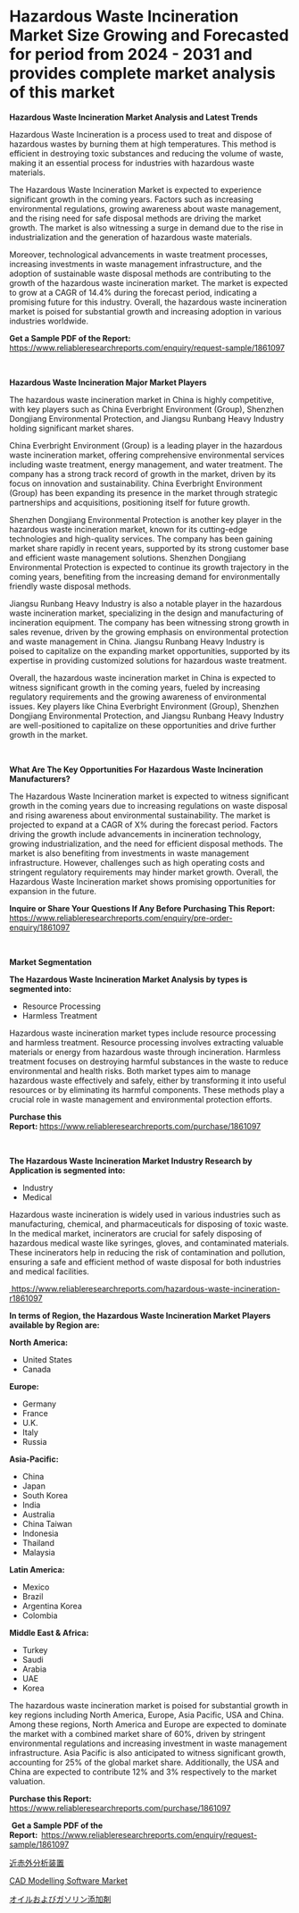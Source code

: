 <p><h1>Hazardous Waste Incineration Market Size Growing and Forecasted for period from 2024 - 2031 and provides complete market analysis of this market</h1></p><p><strong>Hazardous Waste Incineration Market Analysis and Latest Trends</strong></p>
<p><p>Hazardous Waste Incineration is a process used to treat and dispose of hazardous wastes by burning them at high temperatures. This method is efficient in destroying toxic substances and reducing the volume of waste, making it an essential process for industries with hazardous waste materials.</p><p>The Hazardous Waste Incineration Market is expected to experience significant growth in the coming years. Factors such as increasing environmental regulations, growing awareness about waste management, and the rising need for safe disposal methods are driving the market growth. The market is also witnessing a surge in demand due to the rise in industrialization and the generation of hazardous waste materials.</p><p>Moreover, technological advancements in waste treatment processes, increasing investments in waste management infrastructure, and the adoption of sustainable waste disposal methods are contributing to the growth of the hazardous waste incineration market. The market is expected to grow at a CAGR of 14.4% during the forecast period, indicating a promising future for this industry. Overall, the hazardous waste incineration market is poised for substantial growth and increasing adoption in various industries worldwide.</p></p>
<p><strong>Get a Sample PDF of the Report:&nbsp;</strong> <a href="https://www.reliableresearchreports.com/enquiry/request-sample/1861097">https://www.reliableresearchreports.com/enquiry/request-sample/1861097</a></p>
<p>&nbsp;</p>
<p><strong>Hazardous Waste Incineration Major Market Players</strong></p>
<p><p>The hazardous waste incineration market in China is highly competitive, with key players such as China Everbright Environment (Group), Shenzhen Dongjiang Environmental Protection, and Jiangsu Runbang Heavy Industry holding significant market shares.</p><p>China Everbright Environment (Group) is a leading player in the hazardous waste incineration market, offering comprehensive environmental services including waste treatment, energy management, and water treatment. The company has a strong track record of growth in the market, driven by its focus on innovation and sustainability. China Everbright Environment (Group) has been expanding its presence in the market through strategic partnerships and acquisitions, positioning itself for future growth.</p><p>Shenzhen Dongjiang Environmental Protection is another key player in the hazardous waste incineration market, known for its cutting-edge technologies and high-quality services. The company has been gaining market share rapidly in recent years, supported by its strong customer base and efficient waste management solutions. Shenzhen Dongjiang Environmental Protection is expected to continue its growth trajectory in the coming years, benefiting from the increasing demand for environmentally friendly waste disposal methods.</p><p>Jiangsu Runbang Heavy Industry is also a notable player in the hazardous waste incineration market, specializing in the design and manufacturing of incineration equipment. The company has been witnessing strong growth in sales revenue, driven by the growing emphasis on environmental protection and waste management in China. Jiangsu Runbang Heavy Industry is poised to capitalize on the expanding market opportunities, supported by its expertise in providing customized solutions for hazardous waste treatment.</p><p>Overall, the hazardous waste incineration market in China is expected to witness significant growth in the coming years, fueled by increasing regulatory requirements and the growing awareness of environmental issues. Key players like China Everbright Environment (Group), Shenzhen Dongjiang Environmental Protection, and Jiangsu Runbang Heavy Industry are well-positioned to capitalize on these opportunities and drive further growth in the market.</p></p>
<p>&nbsp;</p>
<p><strong>What Are The Key Opportunities For Hazardous Waste Incineration Manufacturers?</strong></p>
<p><p>The Hazardous Waste Incineration market is expected to witness significant growth in the coming years due to increasing regulations on waste disposal and rising awareness about environmental sustainability. The market is projected to expand at a CAGR of X% during the forecast period. Factors driving the growth include advancements in incineration technology, growing industrialization, and the need for efficient disposal methods. The market is also benefiting from investments in waste management infrastructure. However, challenges such as high operating costs and stringent regulatory requirements may hinder market growth. Overall, the Hazardous Waste Incineration market shows promising opportunities for expansion in the future.</p></p>
<p><strong>Inquire or Share Your Questions If Any Before Purchasing This Report:</strong> <a href="https://www.reliableresearchreports.com/enquiry/pre-order-enquiry/1861097">https://www.reliableresearchreports.com/enquiry/pre-order-enquiry/1861097</a></p>
<p>&nbsp;</p>
<p><strong>Market Segmentation</strong></p>
<p><strong>The Hazardous Waste Incineration Market Analysis by types is segmented into:</strong></p>
<p><ul><li>Resource Processing</li><li>Harmless Treatment</li></ul></p>
<p><p>Hazardous waste incineration market types include resource processing and harmless treatment. Resource processing involves extracting valuable materials or energy from hazardous waste through incineration. Harmless treatment focuses on destroying harmful substances in the waste to reduce environmental and health risks. Both market types aim to manage hazardous waste effectively and safely, either by transforming it into useful resources or by eliminating its harmful components. These methods play a crucial role in waste management and environmental protection efforts.</p></p>
<p><strong>Purchase this Report:&nbsp;</strong><a href="https://www.reliableresearchreports.com/purchase/1861097">https://www.reliableresearchreports.com/purchase/1861097</a></p>
<p>&nbsp;</p>
<p><strong>The Hazardous Waste Incineration Market Industry Research by Application is segmented into:</strong></p>
<p><ul><li>Industry</li><li>Medical</li></ul></p>
<p><p>Hazardous waste incineration is widely used in various industries such as manufacturing, chemical, and pharmaceuticals for disposing of toxic waste. In the medical market, incinerators are crucial for safely disposing of hazardous medical waste like syringes, gloves, and contaminated materials. These incinerators help in reducing the risk of contamination and pollution, ensuring a safe and efficient method of waste disposal for both industries and medical facilities.</p></p>
<p><a href="https://www.reliableresearchreports.com/hazardous-waste-incineration-r1861097">&nbsp;https://www.reliableresearchreports.com/hazardous-waste-incineration-r1861097</a></p>
<p><strong>In terms of Region, the Hazardous Waste Incineration Market Players available by Region are:</strong></p>
<p>
    <p> <strong> North America: </strong>
        <ul>
            <li>United States</li>
            <li>Canada</li>
        </ul>
        </p> 
    <p> <strong> Europe: </strong>
        <ul>
            <li>Germany</li>
            <li>France</li>
            <li>U.K.</li>
            <li>Italy</li>
            <li>Russia</li>
        </ul>
        </p> 
    <p> <strong> Asia-Pacific: </strong>
        <ul>
            <li>China</li>
            <li>Japan</li>
            <li>South Korea</li>
            <li>India</li>
            <li>Australia</li>
            <li>China Taiwan</li>
            <li>Indonesia</li>
            <li>Thailand</li>
            <li>Malaysia</li>
        </ul>
        </p> 
    <p> <strong> Latin America: </strong>
        <ul>
            <li>Mexico</li>
            <li>Brazil</li>
            <li>Argentina Korea</li>
            <li>Colombia</li>
        </ul>
        </p> 
    <p> <strong> Middle East & Africa: </strong>
        <ul>
            <li>Turkey</li>
            <li>Saudi</li>
            <li>Arabia</li>
            <li>UAE</li>
            <li>Korea</li>
        </ul>
    </p>
    </p>
<p><p>The hazardous waste incineration market is poised for substantial growth in key regions including North America, Europe, Asia Pacific, USA and China. Among these regions, North America and Europe are expected to dominate the market with a combined market share of 60%, driven by stringent environmental regulations and increasing investment in waste management infrastructure. Asia Pacific is also anticipated to witness significant growth, accounting for 25% of the global market share. Additionally, the USA and China are expected to contribute 12% and 3% respectively to the market valuation.</p></p>
<p><strong>Purchase this Report: </strong><a href="https://www.reliableresearchreports.com/purchase/1861097">https://www.reliableresearchreports.com/purchase/1861097</a></p>
<p>&nbsp;<strong>Get a Sample PDF of the Report:&nbsp;&nbsp;</strong><a href="https://www.reliableresearchreports.com/enquiry/request-sample/1861097">https://www.reliableresearchreports.com/enquiry/request-sample/1861097</a></p>
<p><strong></strong></p>
<p><p><a href="https://github.com/tubbs463/Market-Research-Report-List-2/blob/main/6209474181475.md">近赤外分析装置</a></p><p><a href="https://github.com/bushilahore52/Market-Research-Report-List-1/blob/main/cad-modelling-software-market.md">CAD Modelling Software Market</a></p><p><a href="https://github.com/LeoraEber/Market-Research-Report-List-1/blob/main/3441037181476.md">オイルおよびガソリン添加剤</a></p></p>